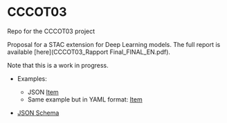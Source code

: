 # CCCOT03
Repo for the CCCOT03 project

Proposal for a STAC extension for Deep Learning models. The full report is available [here](CCCOT03_Rapport Final_FINAL_EN.pdf).

Note that this is a work in progress.

- Examples:
  - JSON [Item](extension/dl-model/examples/example-full-item.json)
  - Same example but in YAML format: [Item](extension/dl-model/examples/example-full-item.yml) 
  
- [JSON Schema](extension/dl-model/json-schema)
